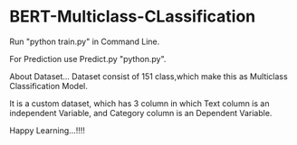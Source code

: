 # BERT-Multiclass-CLassification

Run "python train.py" in Command Line.

For Prediction use Predict.py "python.py".

About Dataset...
Dataset consist of 151 class,which make this as Multiclass Classification Model.

It is a custom dataset, which has 3 column in which Text column is an independent Variable,
and Category column is an Dependent Variable.



Happy Learning...!!!!
